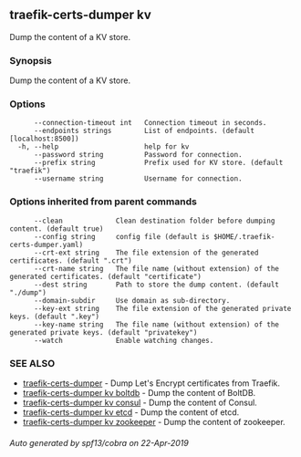 ## traefik-certs-dumper kv

Dump the content of a KV store.

### Synopsis

Dump the content of a KV store.

### Options

```
      --connection-timeout int   Connection timeout in seconds.
      --endpoints strings        List of endpoints. (default [localhost:8500])
  -h, --help                     help for kv
      --password string          Password for connection.
      --prefix string            Prefix used for KV store. (default "traefik")
      --username string          Username for connection.
```

### Options inherited from parent commands

```
      --clean             Clean destination folder before dumping content. (default true)
      --config string     config file (default is $HOME/.traefik-certs-dumper.yaml)
      --crt-ext string    The file extension of the generated certificates. (default ".crt")
      --crt-name string   The file name (without extension) of the generated certificates. (default "certificate")
      --dest string       Path to store the dump content. (default "./dump")
      --domain-subdir     Use domain as sub-directory.
      --key-ext string    The file extension of the generated private keys. (default ".key")
      --key-name string   The file name (without extension) of the generated private keys. (default "privatekey")
      --watch             Enable watching changes.
```

### SEE ALSO

* [traefik-certs-dumper](traefik-certs-dumper.md)	 - Dump Let's Encrypt certificates from Traefik.
* [traefik-certs-dumper kv boltdb](traefik-certs-dumper_kv_boltdb.md)	 - Dump the content of BoltDB.
* [traefik-certs-dumper kv consul](traefik-certs-dumper_kv_consul.md)	 - Dump the content of Consul.
* [traefik-certs-dumper kv etcd](traefik-certs-dumper_kv_etcd.md)	 - Dump the content of etcd.
* [traefik-certs-dumper kv zookeeper](traefik-certs-dumper_kv_zookeeper.md)	 - Dump the content of zookeeper.

###### Auto generated by spf13/cobra on 22-Apr-2019

